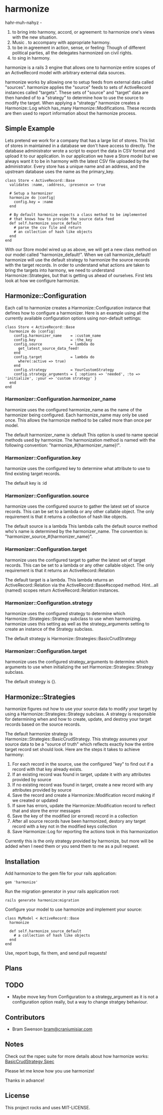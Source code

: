 # harmonize

hahr-muh-nahyz -

1.  to bring into harmony,  accord, or agreement: to harmonize one's views with the new situation.
2.  Music . to accompany with appropriate harmony.
3.  to be in agreement in action, sense, or feeling: Though of different political parties, all the delegates harmonized on civil rights.
4.  to sing in harmony.

harmonize is a rails 3 engine that allows one to harmonize entire scopes of an ActiveRecord model with arbitrary external data sources.

harmonize works by allowing one to setup feeds from external data called "sources". harmonize applies the "source" feeds to sets of ActiveRecord instances called "targets". These sets of "source" and "target" data are then handed of to a "strategy" to determine how to use the source to modify the target. When applying a "strategy" harmonize creates a Harmonize::Log which has_many Harmonize::Modifications. These records are then used to report information about the harmonize process.

## Simple Example

Lets pretend we work for a company that has a large list of stores. This list of stores in maintained in a database we don't have access to directly. The database administrator wrote a script to export the data in CSV format and upload it to our application. In our application we have a Store model but we always want it to be in harmony with the latest CSV file uploaded by the administrator. Every store has a unique name and an address, and the upstream database uses the name as the primary_key.

    class Store < ActiveRecord::Base
      validates :name, :address, :presence => true

      # Setup a harmonizer
      harmonize do |config|
        config.key = :name
      end

      # By default harmonize expects a class method to be implemented
      # that knows how to provide the source data feed
      def self.harmonize_source_default
        # parse the csv file and return
        # an collection of hash like objects
      end
    end

With our Store model wired up as above, we will get a new class method on our model called "harmonize_default!". When we call harmonize_default! harmonize will use the default strategy to harmonize the source records with the target records. In order to understand what actions are taken to bring the targets into harmony, we need to understand Harmonize::Strategies, but that is getting us ahead of ourselves. First lets look at how we configure harmonize.

## Harmonize::Configuration

Each call to harmonize creates a Harmonize::Configuration instance that defines how to configure a harmonizer. Here is an example using all the currently available configuration options using non-default settings:

    class Store < ActiveRecord::Base
      harmonize do |config|
        config.harmonizer_name    = :custom_name
        config.key                = :the_key
        config.source             = lambda do
          get_latest_source_data_feed!
        end
        config.target             = lambda do
          where(:active => true)
        end
        config.strategy           = YourCustomStrategy
        config.strategy_arguments = { :options => 'needed', :to => 'initialize', :your => 'custom strategy' }
      end
    end

### Harmonizer::Configuration.harmonizer_name

harmonize uses the configured harmonize_name as the name of the harmonizer being configured. Each harmonize_name may only be used once. This allows the harmonize method to be called more than once per model.

The default harmonizer_name is :default
This option is used to name special methods used by harmonize. The harmonization method is named with the following convention: "harmonize\_#{harmonizer\_name}!".

### Harmonizer::Configuration.key

harmonize uses the configured key to determine what attribute to use to find existing target records.

The default key is :id

### Harmonizer::Configuration.source

harmonize uses the configured source to gather the latest set of source records. This can be set to a lambda or any other callable object. The only requirement is that it returns a collection of hash like objects.

The default source is a lambda
This lambda calls the default source method who's name is determined by the harmonizer_name. The convention is: "harmonizer\_source\_#{harmonizer_name}".

### Harmonizer::Configuration.target

harmonize uses the configured target to gather the latest set of target records. This can be set to a lambda or any other callable object. The only requirement is that it returns an ActiveRecord::Relation

The default target is a lambda. This lambda returns an ActiveRecord::Relation via the ActiveRecord::Base#scoped method. Hint...all (named) scopes return ActiveRecord::Relation instances.

### Harmonizer::Configuration.strategy

harmonize uses the configured strategy to determine which Harmonize::Strategies::Strategy subclass to use when harmonizing. harmonize uses this setting as well as the strategy_arguments setting to create an instance of the Strategy subclass.

The default strategy is Harmonize::Strategies::BasicCrudStrategy

### Harmonizer::Configuration.target

harmonize uses the configured strategy_arguments to determine which arguments to use when initializing the set Harmonize::Strategies::Strategy subclass.

The default strategy is {}.

## Harmonize::Strategies

harmonize figures out how to use your source data to modify your target by using a Harmonize::Strategies::Strategy subclass. A strategy is responsible for determining when and how to create, update, and destroy your target records based on the source records.

The default harmonize strategy is Harmonize::Strategies::BasicCrudStrategy. This strategy assumes your source data to be a "source of truth" which reflects exactly how the entire target record set should look. Here are the steps it takes to achieve harmony:

1.  For each record in the source, use the configured "key" to find out if a record with that key already exists.
2.  If an existing record was found in target, update it with any attributes provided by source
3.  If no existing record was found in target, create a new record with any attributes provided by source
4.  Save the record and create a Harmonize::Modification record making if we created or updated
5.  If save has errors, update the Harmonize::Modification record to reflect that and store the error messages
6.  Save the key of the modified (or errored) record in a collection
7.  After all source records have been harmonized, destory any target record with a key not in the modified keys collection
8.  Save Harmonize::Log for reporting the actions took in this harmonization

Currently this is the only strategy provided by harmonize, but more will be added when I need them or you send them to me as a pull request.

## Installation

Add harmonize to the gem file for your rails application:

    gem 'harmonize'

Run the migration generator in your rails application root:

    rails generate harmonize:migration

Configure your model to use harmonize and implement your source:

    class MyModel < ActiveRecord::Base
      harmonize

      def self.harmonize_source_default
        # a collection of hash like objects
      end
    end

Use, report bugs, fix them, and send pull requests!

## Plans

## TODO

*  Maybe move key from Configuration to a strategy_argument as it is not a configuration option really, but a way to change stratgey behaviour.

## Contributors

*  Bram Swenson <bram@craniumisjar.com>

## Notes

Check out the rspec suite for more details about how harmonize works: [BasicCrudStrategy Spec](http://github.com/bramswenson/harmonize/blob/master/spec/lib/harmonize/strategies/basic_crud_strategy_spec.rb)

Please let me know how you use harmonize!

Thanks in advance!

## License

This project rocks and uses MIT-LICENSE.

